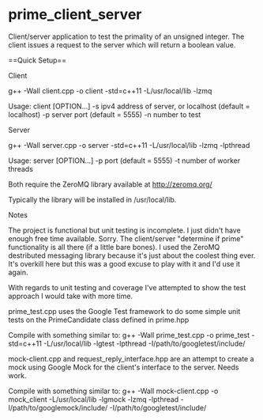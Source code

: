 # prime_client_server

Client/server application to test the primality of an unsigned integer. The client issues a request to the server which will return a boolean value.

==Quick Setup==

Client

g++ -Wall client.cpp -o client -std=c++11 -L/usr/local/lib -lzmq

  Usage: client [OPTION...]
    -s <server> ipv4 address of server, or localhost (default = localhost)
    -p <port> server port (default = 5555)
    -n <number> number to test

Server

g++ -Wall server.cpp -o server -std=c++11 -L/usr/local/lib -lzmq -lpthread

Usage: server [OPTION...]
  -p <port> port (default = 5555)
  -t <threads> number of worker threads

Both require the ZeroMQ library available at http://zeromq.org/

Typically the library will be installed in /usr/local/lib.


Notes

The project is functional but unit testing is incomplete. I just didn't have enough free time available. Sorry.
The client/server "determine if prime" functionality is all there (if a little bare bones).
I used the ZeroMQ destributed messaging library because it's just about the coolest thing ever.
It's overkill here but this was a good excuse to play with it and I'd use it again.

With regards to unit testing and coverage I've attempted to show the test approach I would take with more time.

prime_test.cpp uses the Google Test framework to do some simple unit tests on the PrimeCandidate class defined in prime.hpp

Compile with something similar to:
	g++ -Wall prime_test.cpp -o prime_test -std=c++11 -L/usr/local/lib -lgtest -lpthread -I/path/to/googletest/include/

mock-client.cpp and request_reply_interface.hpp are an attempt to create a mock using Google Mock for the client's interface to the server. Needs work.

Compile with something similar to:
	g++ -Wall mock-client.cpp -o mock_client -L/usr/local/lib -lgmock -lzmq -lpthread -I/path/to/googlemock/include/ -I/path/to/googletest/include/
